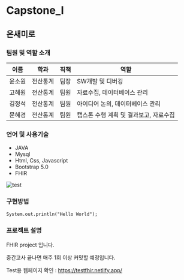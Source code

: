 # Capstone_I

## 온새미로

### 팀원 및 역할 소개

|이름|학과|직책|역할|
|--|--|--|--|
|윤소원|전산통계|팀장|SW개발 및 디버깅
|고혜원|전산통계|팀원|자료수집, 데이터베이스 관리
|김정석|전산통계|팀원|아이디어 논의, 데이터베이스 관리
|문혜경|전산통계|팀원|캡스톤 수행 계획 및 결과보고, 자료수집

### 언어 및 사용기술 

- JAVA 
- Mysql
- Html, Css, Javascript
- Bootstrap 5.0
- FHIR

![test](https://user-images.githubusercontent.com/95139082/162564453-9b7056c3-3932-45ab-9373-cfc0ee073adb.gif)

### 구현방법 
```
System.out.println("Hello World");
```

### 프로젝트 설명

FHIR project 입니다.

중간고사 끝나면 매주 1회 이상 커밋할 예정입니다.

Test용 웹페이지 확인 : https://testfhir.netlify.app/
